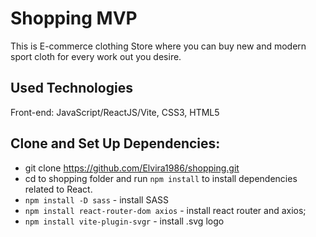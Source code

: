 # Shopping MVP

This is E-commerce clothing Store where you can buy new and modern sport cloth for every work out you desire.

## Used Technologies

Front-end: JavaScript/ReactJS/Vite, CSS3, HTML5

## Clone and Set Up Dependencies:

- git clone https://github.com/Elvira1986/shopping.git
- cd to shopping folder and run `npm install` to install dependencies related to React.
- `npm install -D sass` - install SASS
- `npm install react-router-dom axios` - install react router and axios;
- `npm install vite-plugin-svgr` - install .svg logo
